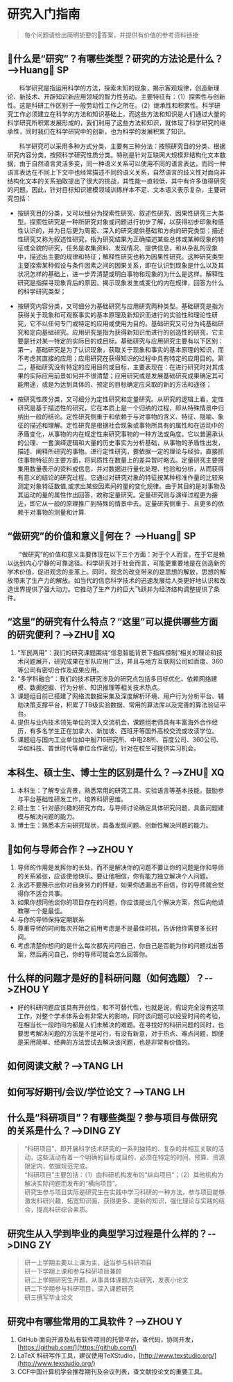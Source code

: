 
# 研究入门指南

>每个问题请给出简明扼要的答案，并提供有价值的参考资料链接

## 什么是“研究”？有哪些类型？研究的方法论是什么？ -->Huang SP

&#160; &#160; &#160; &#160;科学研究是指运用科学的方法，探索未知的现象，揭示客观规律，创造新理论、新技术、开辟知识新应用领域的智力性劳动。主要特征有：（1）探索性与创新性。这是科研工作区别于一般劳动性工作之所在。（2）继承性和积累性。科学研究工作必须建立在科学的方法和知识基础上，而这些方法和知识是人们通过大量的科学研究所积累发展形成的，我们利用了这些方法和知识，就体现了科学研究的继承性，同时我们在科学研究中的创新，也为科学的发展积累了知识。 

&#160; &#160; &#160; &#160;科学研究可以采用多种方式分类，主要有三种分法：按照研究目的分类、根据研究内容分类，按照科学研究性质分类。特别是针对互联网大规模非结构化文本数据，由于自然语言灵活多变，同一种语义关系可以使用不同的语言表达，而同一种语言表达在不同上下文中也经常描述不同的语义关系，自然语言的歧义性对面向非结构化文本的关系抽取提出了很大的挑战，其性能一直较低，其中有许多值得研究的问题。因此，针对目标知识建模领域训练样本不足、文本语义表示复杂，主要研究包括：

- 按研究目的分类，又可以细分为探索性研究、叙述性研究、因果性研究三大类型。探索性研究是一种所研究对象或问题进行初步了解，以获得初步印象和感性认识的，并为日后更为周密、深入的研究提供基础和方向的研究类型；描述性研究又称为叙述性研究，指为研究结果为正确描述某些总体或某种现象的特征或全貌的研究，任务是收集资料、发现情况、提供信息，和从杂乱的现象中，描述出主要的规律和特征；解释性研究也称为因果性研究。这种研究类型主要探索某种假设与条件因素之间的因果关系，即在认识到现象是什么以及其状况怎样的基础上，进一步弄清楚或明白事物和现象的为什么是这样。解释性研究是指探寻现象背后的原因，揭示现象发生或变化的内在规律，回答为什么的科学研究类型；

- 按研究内容分类，又可细分为基础研究与应用研究两种类型。基础研究是指为获得关于现象和可观察事实的基本原理及新知识而进行的实验性和理论性研究，它不以任何专门或特定的应用或使用为目的。基础研究又可分为纯基础研究和定向基础研究。应用研究是指为获得新知识而进行的创造性的研究，它主要是针对某一特定的实际目的或目标。基础研究与应用研究主要有以下区别：第一，基础研究是为了认识现象，获取关于现象和事实的基本原理的知识，而不考虑其直接的应用；应用研究在获得知识的过程中具有特定的应用目的。第二，基础研究没有特定的应用目的或目标，主要表现在：在进行研究时对其成果的实际应用前景如何并不很清楚；应用研究或是发展基础研究成果确定其可能用途，或是为达到具体的、预定的目标确定应采取的新的方法和途径；

- 按研究性质分类，又可细分为定性研究和定量研究。从研究的逻辑上看，定性研究是基于描述性的研究，它在本质上是一个归纳的过程，即从特殊情景中归纳出一般的结论。定性研究侧重于和依赖于与对事物的含义、特征、隐喻、象征的描述和理解。定性研究是根据社会现象或事物所具有的属性和在运动中的矛盾变化，从事物的内在规定性来研究事物的一种方法或角度。它以普遍承认的公理、一套演绎逻辑和大量的历史事实为分析基础，从事物的矛盾性出发，描述、阐释所研究的事物。进行定性研究，要依据一定的理论与经验，直接抓住事物特征的主要方面，将同质性在数量上的差异暂时略去。定量研究主要搜集用数量表示的资料或信息，并对数据进行量化处理、检验和分析，从而获得有意义的结论的研究过程。它通过对研究对象的特征按某种标准作量的比较来测定对象特征数值,或求出某些因素间的量的变化规律。由于其目的是对事物及其运动的量的属性作出回答，故称定量研究。定量研究则与演绎过程更为接近，即它从一般的原理推广到特殊的情景中去。定量研究侧重于、且更多的依赖于对事物的测量和计算. 


## “做研究”的价值和意义何在？ -->Huang SP

&#160; &#160; &#160; &#160;“做研究”的价值和意义主要体现在以下三个方面：对于个人而言，在于它是赖以达到内心宁静的可靠途径。科学研究对于社会而言，可能更重要地是在创造新的学术价值，促进观念的变革上。同时，观念的改变带来的是思想的解放，思想的解放带来了生产力的解放。如当代的信息科学技术的迅速发展给人类更好地认识和改造世界提供了强大动力。它推动了生产力的巨大飞跃并为经济结构调整提供了条件。

## “这里”的研究有什么特点？“这里”可以提供哪些方面的研究便利？-->ZHU XQ
1. “军民两用”：我们的研究课题围绕“信息智能背景下指挥控制”相关的理论和技术问题展开，研究成果在军队应用广泛，并且与地方互联网公司如百度、360等公司有密切合作及成果应用。
2. “多学科融合”：我们的技术研究涉及的研究点包括多目标优化、依赖网络建模、数据挖掘、行为分析、知识推理等相关技术热点。
3. 课题组目前已搭建了网络流数据采集及深度解析环境、用户行为分析平台、辅助决策支撑平台，积累了TB级实验数据、常用的算法库以及完善的算法验证平台。
4. 提供与业内技术领先单位的深入交流机会，课题组老师具有丰富海外合作经历，有多名学生正在加拿大、新加坡、西班牙等国外高校交流或攻读学位。
5. 课题组与国内工业单位如中船716研究所、中电28所、百度公司、360公司、华如科技、普世时代等单位合作密切，针对在校生可提供实习机会。



## 本科生、硕士生、博士生的区别是什么？-->ZHU XQ
1. 本科生：了解专业背景，熟悉常用的研究工具、实验语言等基本技能，鼓励参与平台基础性研发工作，培养科研思维。
2. 硕士生：针对感兴趣的研究方向，与导师讨论确定具体研究问题，具备问题建模与解决问题的能力。
3. 博士生：熟悉本方向研究现状，具备发现问题、创新性解决问题的能力。

## 如何与导师合作？-->ZHOU Y
1. 导师的作用是发挥你的长处，而不是解决你的问题不要让你的问题是你和导师的关系紧张，应该使他快乐。要让他相信，你有能力独立解决个人问题。
2. 永远不要展示出你对自身努力的怀疑，如果你透漏出不自信，你的导师就会觉得你不适合共事。
3. 如果你想同他谈你的项目存在的问题，你应该提出几个解决方案，然后向他请教哪一个是最佳。
4. 与你的导师保持定期联系
5. 尊重导师的时间每次开始之前用考虑是不是最佳时机，告诉他你需要多长时间。
6. 考虑清楚你想问的是什么每次都先问问自己，你自己是否能为你的问题找出答案，然后再问自己，你的导师可能会怎么回答你。


## 什么样的问题才是好的科研问题（如何选题）？-->ZHOU Y
- 好的科研问题应该具有开创性，和不可替代性，也就是说，假设完全没有这项工作，对整个学术体系会有非常大的影响，同时该问题可以经受时间的考验，在相当长一段时间内都是人们未解决的难题。在寻找好的科研问题的同时，也要思考解决问题的方法是不是可行，有没有新意，对于热点、难点问题，即便是采用简单、经典的方法尝试去解决该问题，也是非常有价值的。


## 如何阅读文献？-->TANG LH



## 如何写好期刊/会议/学位论文？-->TANG LH



## 什么是“科研项目”？有哪些类型？参与项目与做研究的关系是什么？-->DING ZY

>“科研项目”，即开展科学技术研究的一系列独特的、复杂的并相互关联的活动，这些活动有着一个明确的目标或目的，必须在特定的时间、预算、资源限定内，依据规范完成。  
>“科研项目”主要包括：（1）由科研机构发布的“纵向项目”；（2）其他机构为解决实际问题而发布的“横向项目”。  
>研究生参与项目实际是研究生在实践中学习科研的一种方法，参与项目能够激发科研兴趣，拓宽知识面，获得更多、更新的知识，强化理论与实践的结合，提高科研综合素质。  

## 研究生从入学到毕业的典型学习过程是什么样的？-->DING ZY

>研一上学期主要以上课为主，适当参与科研项目  
>研一下学期上课和参与科研项目兼顾  
>研二上学期研究生开题，从事具体课题方向研究，发表小论文    
>研二下学期参与科研项目，深入课题研究  
>研三撰写毕业论文

## 研究中有哪些常用的工具软件？-->ZHOU Y
1. GitHub 面向开源及私有软件项目的托管平台，查代码，协同开发，[https://github.com/](https://github.com/)
2. LaTeX 科研写作工具，建议使用TeXStudio，[http://www.texstudio.org/](http://www.texstudio.org/)
3. CCF中国计算机学会推荐期刊及会议列表，查文献投论文的重要工具。
